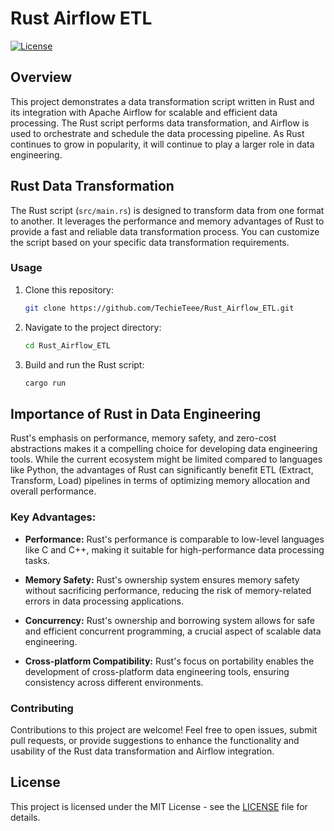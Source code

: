 # Rust Airflow ETL

[![License](https://img.shields.io/badge/license-MIT-blue.svg)](https://opensource.org/licenses/MIT)

## Overview

This project demonstrates a data transformation script written in Rust and its integration with Apache Airflow for scalable and efficient data processing. The Rust script performs data transformation, and Airflow is used to orchestrate and schedule the data processing pipeline. As Rust continues to grow in popularity, it will continue to play a larger role in data engineering.

## Rust Data Transformation

The Rust script (`src/main.rs`) is designed to transform data from one format to another. It leverages the performance and memory advantages of Rust to provide a fast and reliable data transformation process. You can customize the script based on your specific data transformation requirements.

### Usage

1. Clone this repository:

    ```bash
    git clone https://github.com/TechieTeee/Rust_Airflow_ETL.git
    ```

2. Navigate to the project directory:

    ```bash
    cd Rust_Airflow_ETL
    ```

3. Build and run the Rust script:

    ```bash
    cargo run
    ```

## Importance of Rust in Data Engineering

Rust's emphasis on performance, memory safety, and zero-cost abstractions makes it a compelling choice for developing data engineering tools. While the current ecosystem might be limited compared to languages like Python, the advantages of Rust can significantly benefit ETL (Extract, Transform, Load) pipelines in terms of optimizing memory allocation and overall performance.

### Key Advantages:

- **Performance:** Rust's performance is comparable to low-level languages like C and C++, making it suitable for high-performance data processing tasks.

- **Memory Safety:** Rust's ownership system ensures memory safety without sacrificing performance, reducing the risk of memory-related errors in data processing applications.

- **Concurrency:** Rust's ownership and borrowing system allows for safe and efficient concurrent programming, a crucial aspect of scalable data engineering.

- **Cross-platform Compatibility:** Rust's focus on portability enables the development of cross-platform data engineering tools, ensuring consistency across different environments.

### Contributing

Contributions to this project are welcome! Feel free to open issues, submit pull requests, or provide suggestions to enhance the functionality and usability of the Rust data transformation and Airflow integration.

## License

This project is licensed under the MIT License - see the [LICENSE](LICENSE) file for details.
